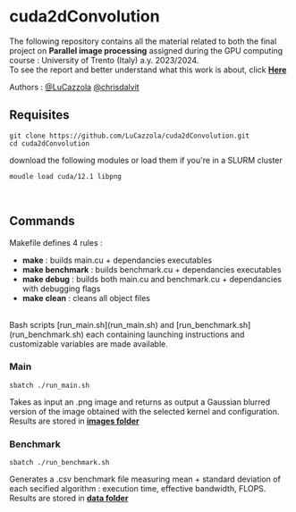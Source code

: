 # cuda2dConvolution
The following repository contains all the material related to both the final project on **Parallel image processing** assigned during the GPU computing course : University of Trento (Italy) a.y. 2023/2024.
<br>
To see the report and better understand what this work is about, click [**Here**](report.pdf)

Authors : [@LuCazzola](https://github.com/LuCazzola) [@chrisdalvit](https://github.com/chrisdalvit) 

## Requisites
```
git clone https://github.com/LuCazzola/cuda2dConvolution.git
cd cuda2dConvolution
```

download the following modules or load them if you're in a SLURM cluster
```
moudle load cuda/12.1 libpng
```

<br>

## Commands
Makefile defines 4 rules :
* **make** : builds main.cu + dependancies executables
* **make benchmark** : builds benchmark.cu + dependancies executables
* **make debug** :  builds both main.cu and benchmark.cu + dependancies with debugging flags
* **make clean** : cleans all object files
<br>
Bash scripts [run_main.sh](run_main.sh) and [run_benchmark.sh](run_benchmark.sh) each containing launching instructions and customizable variables are made available.

### Main
```
sbatch ./run_main.sh
```
Takes as input an .png image and returns as output a Gaussian blurred version of the image obtained with the selected kernel and configuration.
<br>
Results are stored in [**images folder**](images)

### Benchmark
```
sbatch ./run_benchmark.sh
```
Generates a .csv benchmark file measuring mean + standard deviation of each secified algorithm : execution time, effective bandwidth, FLOPS.
<br>
Results are stored in [**data folder**](data)

